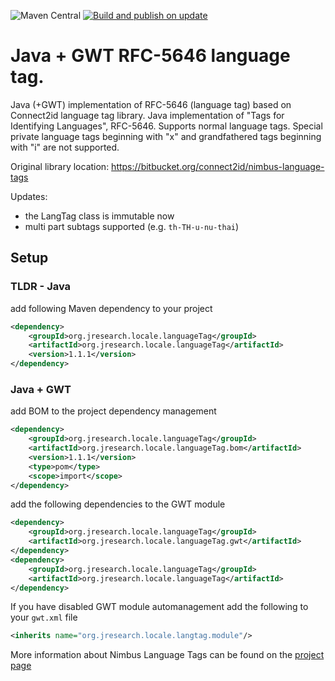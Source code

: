 ![Maven Central](https://img.shields.io/maven-central/v/org.jresearch.locale.languageTag/org.jresearch.locale.languageTag.bom?style=plastic)
[![Build and publish on update](https://github.com/foal/gwt-language-tag/actions/workflows/BuildSnapshot.yml/badge.svg)](https://github.com/foal/gwt-language-tag/actions/workflows/BuildSnapshot.yml)

# Java + GWT RFC-5646 language tag.

Java (+GWT) implementation of RFC-5646 (language tag) based on Connect2id language tag library. Java implementation of "Tags for Identifying Languages", RFC-5646. Supports normal language tags. Special private language tags beginning with "x" and grandfathered tags beginning with "i" are not supported.

Original library location: https://bitbucket.org/connect2id/nimbus-language-tags

Updates:
* the LangTag class is immutable now
* multi part subtags supported (e.g. `th-TH-u-nu-thai`)

## Setup

### TLDR - Java

add following Maven dependency to your project
```xml
<dependency>
	<groupId>org.jresearch.locale.languageTag</groupId>
	<artifactId>org.jresearch.locale.languageTag</artifactId>
	<version>1.1.1</version>
</dependency>
```

### Java + GWT

add BOM to the project dependency management

```xml
<dependency>
	<groupId>org.jresearch.locale.languageTag</groupId>
	<artifactId>org.jresearch.locale.languageTag.bom</artifactId>
	<version>1.1.1</version>
	<type>pom</type>
	<scope>import</scope>
</dependency>
```
add the following dependencies to the GWT module

```xml
<dependency>
	<groupId>org.jresearch.locale.languageTag</groupId>
	<artifactId>org.jresearch.locale.languageTag.gwt</artifactId>
</dependency>
<dependency>
	<groupId>org.jresearch.locale.languageTag</groupId>
	<artifactId>org.jresearch.locale.languageTag</artifactId>
</dependency>
```
If you have disabled GWT module automanagement add the following to your `gwt.xml` file

```xml
<inherits name="org.jresearch.locale.langtag.module"/>
```

More information about Nimbus Language Tags can be found on the [project page](https://bitbucket.org/connect2id/nimbus-language-tags)

